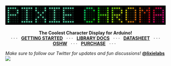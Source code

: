 <a href="https://github.com/connornishijima/Pixie_Chroma/#readme"><img src="logo.jpg"></a>
<p align="center">
  <b>The Coolest Character Display for Arduino!</b><br>
  &nbsp;&nbsp;· · ·&nbsp;&nbsp;
  <a href="https://connornishijima.github.io/Pixie_Chroma/?section=getting-started"><b>GETTING STARTED</b></a>
  &nbsp;&nbsp;· · ·&nbsp;&nbsp;
  <a href="https://connornishijima.github.io/Pixie_Chroma/?section=docs"><b>LIBRARY DOCS</b></a>
  &nbsp;&nbsp;· · ·&nbsp;&nbsp;
  <a href="https://connornishijima.github.io/Pixie_Chroma/?section=datasheet"><b>DATASHEET</b></a>
  &nbsp;&nbsp;· · ·&nbsp;&nbsp;
  <a href="extras/OSHW"><b>OSHW</b></a>
  &nbsp;&nbsp;· · ·&nbsp;&nbsp;
  <a href="https://connornishijima.github.io/Pixie_Chroma/?section=purchase"><b>PURCHASE</b></a>
  &nbsp;&nbsp;· · ·&nbsp;&nbsp;
</p>

*Make sure to follow our Twitter for updates and fun discussions!* **[@lixielabs](https://twitter.com/lixielabs)**
![](https://hit.yhype.me/github/profile?user_id=5051485)
